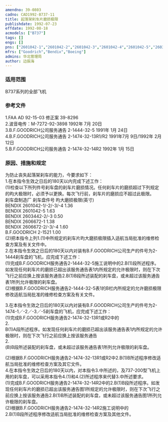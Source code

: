 ```yaml
---
amendno: 39-0803  
cadno: CAD1992-B737-11  
title: 起落架刹车片磨损极限  
publishdate: 1992-07-23  
effdate: 1992-08-18  
acmodels: ["B737"]  
tags: []  
engs: []  
pns: ["2601042-1","2601042-2","2601042-3","2601042-4","2601042-5","2603442-2","2603442-3","2606672-1","2606672-2","2606672-3","2606672-4","2-1521"]  
mfrs: ["Goodrich","Bendix","Boeing"]  
admins: 华北管理局  
author: 边振海  
---
```

  
### 适用范围  
B737系列的全部飞机  
  
<!--more-->  
### 参考文件  
  1.FAA AD 92-15-03 修正案 39-8296  
  2.波音电传：M-7272-92-3898  1992年 7月 20日  
  3.B.F.GOODRICH公司服务通告 2-1444-32-5  1991年 1月 24日  
  4.B.F.GOODRICH公司服务通告 2-1474-32-13R1/R2  1991年7月 9日/1992年 2月 12日  
  5.B.F.GOODRICH公司服务通告 2-1474-32-14R2 1992年 1月 15日  
  
### 原因、措施和规定  

  为防止丧失起落架刹车的能力，今要求如下：  
  1.在本指令生效之日后的180天以内完成下述工作：  
  (1)检查以下所列件号刹车盘的刹车片磨损情况。任何刹车片的磨损超过下列规定的昀大极限时，必须予以更换。每次飞行前，刹车片的磨损应不超过此极限。  
  刹车盘制造厂  刹车盘件号  昀大磨损极限(英寸)  
  BENDIX    2601042-1/-2/-3/-4 1.36  
  BENDIX    2601042-5   1.63  
  BENDIX    2603442-2/-3  0.50  
  BENDIX    2606672-1   1.38  
  BENDIX    2606672-2/-3/-4  1.60  
  B.F.GOODRICH   2-1521   1.00  
  (2)把本指令上列1.(1)中所规定的刹车片昀大磨损极限插入适航当局批准的维修检查方案及有关文件中。  
  2.在本指令生效之日后的180天以内对装有B.F.GOODRICH公司生产的件号为2-1444刹车盘的飞机，应完成下述工作：  
 (1)完成B.F.GOODRICH服务通告2-1444-32-5施工说明中的2.B(1)段所述程序。如发现任何刹车片的磨损已超出该服务通告表1内所规定的允许极限时，则在下次飞行之前应换上按该服务通告2.B(1)B段所述装配的刹车盘，或未超过该服务通告表1所列允许极限的刹车盘。  
  (2)根据B.F.GOODRICH服务通告2-1444-32-5表1的B栏内所规定的允许磨损极限修改适航当局批准的维修检查方案及有关文件。  
  
  3.在本指令生效之日后的180天以内对装有B.F.GOODRICH公司生产的件号为2-1474-1／-2／-3／-5刹车盘的飞机，应完成下述工作：  
 (1)完成B.F.GOODRICH服务通告2-1474-32-13R1或R2中的  
2.  
B(1)A段所述程序。如发现任何刹车片的磨损已超出该服务通告表1内所规定的允许极限时，则在下次飞行之前应换上按该服务通告  
2.  
(B)B段所述装配的刹车盘，或未超过该服务通告表1所列允许极限的刹车盘。  
  
 (2)根据B.F.GOODRICH服务通告2-1474-32-13R1或R2中2.B(1)B所述程序修改适航当局批准的维修检查方案及其它文件。  
  4.在本指令生效之日后的180天以内，对本指令3.中所述的，及737-200型飞机上用的刹车盘，可以采用本指令4.(1)和4.(2)所述程序来代替3.中所述要求。  
 (1)完成B.F.GOODRICH服务通告2-1474-32-14R2中的2.B(1)B段所述程序。如发现任何刹车片的磨损已超出该服务通告图1所规定的允许极限时，则在下次飞行之前应换上按该服务通告2.B(1)B所述装配的刹车盘，或未超过该服务通告图1所列允许极限的刹车盘。  
  (2)根据B.F.GOODRICH服务通告2-1474-32-14R2施工说明中的  
2.B(1)B段所述程序修改适航当局批准的维修检查方案及其他文件。  
